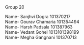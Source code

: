 Group 20 <br>

Name- Sanjhvi Dogra 101370217 <br>
Name- Gourav Chamaria 101354494 <br>
Name- Harsh Padsala 101387963 <br>
Name- Vedant Gohel 1013101398199 <br>
Name- Megha Gangnani 101370713

